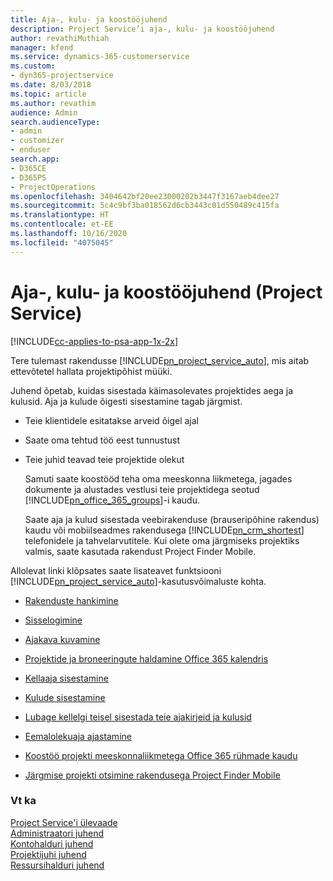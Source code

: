 ```yaml
---
title: Aja-, kulu- ja koostööjuhend
description: Project Service’i aja-, kulu- ja koostööjuhend
author: revathiMuthiah
manager: kfend
ms.service: dynamics-365-customerservice
ms.custom:
- dyn365-projectservice
ms.date: 8/03/2018
ms.topic: article
ms.author: revathim
audience: Admin
search.audienceType:
- admin
- customizer
- enduser
search.app:
- D365CE
- D365PS
- ProjectOperations
ms.openlocfilehash: 3404642bf20ee23000202b3447f3167aeb4dee27
ms.sourcegitcommit: 5c4c9bf3ba018562d6cb3443c01d550489c415fa
ms.translationtype: HT
ms.contentlocale: et-EE
ms.lasthandoff: 10/16/2020
ms.locfileid: "4075045"
---
```

# <a name="time-expense-and-collaboration-guide-project-service"></a>Aja-, kulu- ja koostööjuhend (Project Service)

[!INCLUDE[cc-applies-to-psa-app-1x-2x](../includes/cc-applies-to-psa-app-1x-2x.md)]

Tere tulemast rakendusse [!INCLUDE[pn_project_service_auto](../includes/pn-project-service-auto.md)], mis aitab ettevõtetel hallata projektipõhist müüki. 
  
 Juhend õpetab, kuidas sisestada käimasolevates projektides aega ja kulusid. Aja ja kulude õigesti sisestamine tagab järgmist.  
  
- Teie klientidele esitatakse arveid õigel ajal  
  
- Saate oma tehtud töö eest tunnustust  
  
- Teie juhid teavad teie projektide olekut  
  
  Samuti saate koostööd teha oma meeskonna liikmetega, jagades dokumente ja alustades vestlusi teie projektidega seotud [!INCLUDE[pn_office_365_groups](../includes/pn-office-365-groups.md)]-i kaudu.  
  
  Saate aja ja kulud sisestada veebirakenduse (brauseripõhine rakendus) kaudu või mobiilseadmes rakendusega [!INCLUDE[pn_crm_shortest](../includes/pn-crm-shortest.md)] telefonidele ja tahvelarvutitele. Kui olete oma järgmiseks projektiks valmis, saate kasutada rakendust Project Finder Mobile.  
  
Allolevat linki klõpsates saate lisateavet funktsiooni [!INCLUDE[pn_project_service_auto](../includes/pn-project-service-auto.md)]-kasutusvõimaluste kohta.  
  
-   [Rakenduste hankimine](../psa/get-apps.md)  
  
-   [Sisselogimine](../psa/sign-in.md)  
  
-   [Ajakava kuvamine](../psa/view-schedule.md)  
  
-   [Projektide ja broneeringute haldamine Office 365 kalendris](../psa/manage-project-bookings-office-365-calendar.md)  
  
-   [Kellaaja sisestamine](../psa/enter-time.md)  
  
-   [Kulude sisestamine](../psa/enter-expenses.md)  
  
-   [Lubage kellelgi teisel sisestada teie ajakirjeid ja kulusid](../psa/allow-someone-else-enter-time-entry-expense.md)  
  
-   [Eemalolekuaja ajastamine ](../psa/schedule-time-off.md)  
  
-   [Koostöö projekti meeskonnaliikmetega Office 365 rühmade kaudu](../psa/collaborate-project-team-members-office-365-groups.md)  
  
-   [Järgmise projekti otsimine rakendusega Project Finder Mobile](../psa/find-next-project-finder-mobile-app.md)  
  
### <a name="see-also"></a>Vt ka  
 [Project Service'i ülevaade](../psa/overview.md)   
 [Administraatori juhend](../psa/admin-guide.md)   
 [Kontohalduri juhend](../psa/account-manager-guide.md)   
 [Projektijuhi juhend](../psa/project-manager-guide.md)   
 [Ressursihalduri juhend](../psa/resource-manager-guide.md)   
